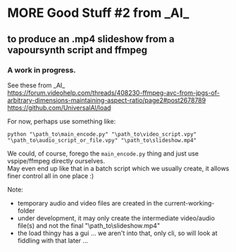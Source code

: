 # MORE Good Stuff #2 from \_AI\_   
## to produce an .mp4 slideshow from a vapoursynth script and ffmpeg   
### A work in progress.   

See these from \_AI\_   
https://forum.videohelp.com/threads/408230-ffmpeg-avc-from-jpgs-of-arbitrary-dimensions-maintaining-aspect-ratio/page2#post2678789   
https://github.com/UniversalAl/load    


For now, perhaps use something like:   
```
python "\path_to\main_encode.py" "\path_to\video_script.vpy" "\path_to\audio_script_or_file.vpy" "\path_to\slideshow.mp4"
```

We could, of course, forego the `main_encode.py` thing and just use vspipe/ffmpeg directly ourselves.   
May even end up like that in a batch script which we usually create, it allows finer control all in one place :)   

Note:   
- temporary audio and video files are created in the current-working-folder
- under development, it may only create the intermediate video/audio file(s) and not the final "\path_to\slideshow.mp4"
- the load thingy has a gui ... we aren't into that, only cli, so will look at fiddling with that later ...
